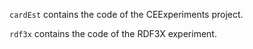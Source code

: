 ```cardEst``` contains the code of the CEExperiments project.

```rdf3x``` contains the code of the RDF3X experiment.
